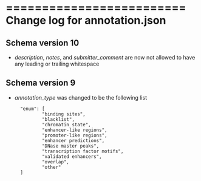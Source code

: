 =========================
Change log for annotation.json
=========================

Schema version 10
-----------------

* *description*, *notes*, and *submitter_comment* are now not allowed to have any leading or trailing whitespace

Schema version 9
----------------

* *annotation_type* was changed to be the following list
 
        "enum": [
                "binding sites",
                "blacklist",
                "chromatin state",
                "enhancer-like regions",
                "promoter-like regions",
                "enhancer predictions",
                "DNase master peaks",
                "transcription factor motifs",
                "validated enhancers",
                "overlap",
                "other"
        ]